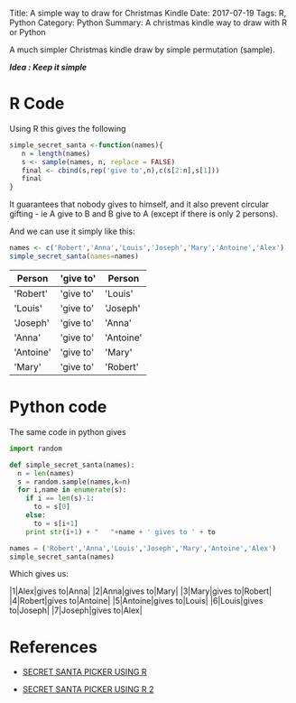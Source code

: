 Title: A simple way to draw for Christmas Kindle
Date: 2017-07-19
Tags: R, Python
Category: Python
Summary: A christmas kindle way to draw with R or Python

A much simpler Christmas kindle draw by simple permutation (sample).

**_Idea : Keep it simple_**

# R Code

Using R this gives the following

```R
simple_secret_santa <-function(names){
   n = length(names)
   s <- sample(names, n, replace = FALSE)
   final <- cbind(s,rep('give to',n),c(s[2:n],s[1]))
   final
}
```
It guarantees that nobody gives to himself, and it also prevent circular gifting - ie A give to B and B give to A (except if there is only 2 persons).

And we can use it simply like this:

```R
names <- c('Robert','Anna','Louis','Joseph','Mary','Antoine','Alex')
simple_secret_santa(names=names)
```

| Person  | 'give to' | Person |
| -------- | --------- | ------ |
| 'Robert' | 'give to' | 'Louis' |
| 'Louis' | 'give to' | 'Joseph' |
| 'Joseph' | 'give to' | 'Anna' |
| 'Anna' | 'give to' | 'Antoine' |
| 'Antoine' | 'give to' | 'Mary' |
| 'Mary' | 'give to' | 'Robert' |

# Python code
The same code in python gives

```python
import random

def simple_secret_santa(names):
  n = len(names)
  s = random.sample(names,k=n)
  for i,name in enumerate(s):
    if i == len(s)-1:
      to = s[0]
    else:
      to = s[i+1]
    print str(i+1) + "   "+name + ' gives to ' + to
```

```python
names = ('Robert','Anna','Louis','Joseph','Mary','Antoine','Alex')
simple_secret_santa(names)
```
Which gives us:

|1|Alex|gives to|Anna|
|2|Anna|gives to|Mary|
|3|Mary|gives to|Robert|
|4|Robert|gives to|Antoine|
|5|Antoine|gives to|Louis|
|6|Louis|gives to|Joseph|
|7|Joseph|gives to|Alex|


# References

* [SECRET SANTA PICKER USING R](https://thepracticalr.wordpress.com/2016/12/07/secret-santa-picker-2-using-r/)

* [SECRET SANTA PICKER USING R 2](https://thepracticalr.wordpress.com/2015/12/12/secret-santa-picker-using-r/)
